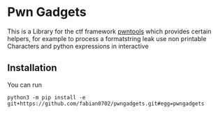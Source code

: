 # Pwn Gadgets
This is a Library for the ctf framework [pwntools](https://pwntools.com) which provides certain helpers, for example to process a formatstring leak use non printable Characters and python expressions in interactive
## Installation
You can run
```
python3 -m pip install -e git+https://github.com/fabian0702/pwngadgets.git#egg=pwngadgets
```